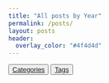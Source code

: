 ```yaml
---
title: "All posts by Year"
permalink: /posts/
layout: posts	
header:
  overlay_color: "#4f4d4d"
---
```

<div class="container-fluid">
    <button type="button" class="btn btn-primary"><a href="../categories">Categories</a></button>
    <button type="button" class="btn btn-primary"><a href="../tags">Tags</a></button>
</div>
